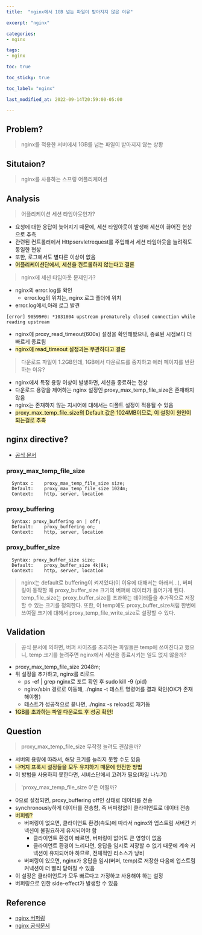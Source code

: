 ```yaml
---
title:  "nginx에서 1GB 넘는 파일이 받아지지 않은 이유"

excerpt: "nginx"

categories:
- nginx

tags:
- nginx

toc: true

toc_sticky: true

toc_label: "nginx"

last_modified_at: 2022-09-14T20:59:00-05:00

---
```


## Problem?

> nginx를 적용한 서버에서 1GB를 넘는 파일이 받아지지 않는 상황


## Situtaion?
> nginx를 사용하는 스프링 어플리케이션

## Analysis

> 어플리케이션 세션 타임아웃인가?

  - 요청에 대한 응답이 늦어지기 때문에, 세션 타임아웃이 발생해 세션이 끊어진 현상으로 추측
  - 관련된 컨트롤러에서 Httpservletrequest를 주입해서 세션 타임아웃을 늘려줘도 동일한 현상
  - 또한, 로그에서도 별다른 이상이 없음
  - <mark style='background-color: #fff5b1'>어플리케이션단에서, 세션을 컨트롤하지 않는다고 결론</mark>

> nginx에 세션 타임아웃 문제인가?

  - nginx의 error.log를 확인
    - error.log의 위치는, nginx 로그 폴더에 위치
  - error.log에서,아래 로그 발견

~~~shell
[error] 90599#0: *1031804 upstream prematurely closed connection while reading upstream
~~~

  - nginx에 proxy_read_timeout(600s) 설정을 확인해봤으나, 종료된 시점보다 더 빠르게 종료됨
  - <mark style='background-color: #fff5b1'>nginx에 read_timeout 설정과는 무관하다고 결론</mark>

> 다운로드 파일이 1.2GB인데, 1GB에서 다운로드를 중지하고 에러 페이지를 반환하는 이유?

  - nginx에서 특정 용량 이상이 발생하면, 세션을 종료하는 현상
  - 다운로드 용량을 제어하는 nginx 설정인 proxy_max_temp_file_size은 존재하지 않음
  - nginx는 존재하지 않는 지시어에 대해서는 디폴트 설정이 적용될 수 있음
  - <mark style='background-color: #fff5b1'>proxy_max_temp_file_size의 Default 값은 1024MB이므로, 이 설정이 원인이 되는걸로 추측</mark>

## nginx directive?
  - [공식 문서](http://nginx.org/en/docs/http/ngx_http_proxy_module.html#proxy_max_temp_file_size)
  
  ### proxy_max_temp_file_size
  ~~~shell
    Syntax :	proxy_max_temp_file_size size;
    Default:	proxy_max_temp_file_size 1024m;
    Context:	http, server, location
  ~~~

  ### proxy_buffering
  ~~~shell  
    Syntax:	proxy_buffering on | off;
    Default:	proxy_buffering on;
    Context:	http, server, location
  ~~~

  ### proxy_buffer_size
  ~~~shell
    Syntax:	proxy_buffer_size size;
    Default:	proxy_buffer_size 4k|8k;
    Context:	http, server, location
  ~~~

  > nginx는 default로 buffering이 켜져있다(이 이유에 대해서는 아래서...), 버퍼링이 동작할 때 proxy_buffer_size 크기의 버퍼에 데이터가 들어가게 된다.
  > temp_file_size는 proxy_buffer_size를 초과하는 데이터들을 추가적으로 저장할 수 있는 크기를 정의한다. 또한, 이 temp에도 proxy_buffer_size처럼
  > 한번에 쓰여질 크기에 대해서 proxy_temp_file_write_size로 설정할 수 있다.

## Validation
  > 공식 문서에 의하면, 버퍼 사이즈를 초과하는 파일들은 temp에 쓰여진다고 했으니, temp 크기를 늘려주면 nginx에서 세션을 
  > 종료시키는 일도 없지 않을까?

  - proxy_max_temp_file_size 2048m;
  - 위 설정을 추가하고, nginx를 리로드
    - ps -ef | grep nginx로 포트 확인 후 sudo kill -9 {pid}
    - nginx/sbin 경로로 이동해, ./nginx -t 테스트 명령어를 결과 확인(OK가 존재해야함)
    - 테스트가 성공적으로 끝나면, ./nginx -s reload로 재기동
  - <mark style='background-color: #fff5b1'>1GB를 초과하는 파일 다운로드 후 성공 확인!</mark>

## Question
  > proxy_max_temp_file_size 무작정 늘려도 괜찮을까?

  - 서버의 용량에 따라서, 해당 크기를 늘리지 못할 수도 있음
  - <mark style='background-color: #fff5b1'>나머지 프록시 설정들을 모두 유지하기 때문에 안전한 방법</mark>
  - 이 방법을 사용하지 못한다면, 서비스단에서 고려가 필요(파일 나누기)

  > 'proxy_max_temp_file_size 0'은 어떨까?

  - 0으로 설정되면, proxy_buffering off인 상태로 데이터를 전송
  - synchronously하게 데이터를 전송함, 즉 버퍼링없이 클라이언트로 데이터 전송
  - <mark style='background-color: #fff5b1'>버퍼링?</mark>
    - 버퍼링이 없으면, 클라이언트 환경(속도)에 따라서 nginx와 업스트림 서버간 커넥션이 불필요하게 유지되어야 함
      - 클라이언트 환경이 빠르면, 버퍼링이 없어도 큰 영향이 없음
      - 클라이언트 환경이 느리다면, 응답을 임시로 저장할 수 없기 때문에 계속 커넥션이 유지되어야 하므로, 전체적인 리소스가 낭비
    - 버퍼링이 있으면, nginx가 응답을 임시(버퍼, temp)로 저장한 다음에 업스트림 커넥션이 더 빨리 닫아질 수 있음 
  - 이 설정은 클라이언트가 모두 빠르다고 가정하고 사용해야 하는 설정
  - 버퍼링으로 인한 side-effect가 발생할 수 있음

## Reference
  - [nginx 버퍼링](https://www.digitalocean.com/community/tutorials/understanding-nginx-http-proxying-load-balancing-buffering-and-caching)
  - [nginx 공식문서](http://nginx.org/en/docs/http/ngx_http_proxy_module.html#proxy_max_temp_file_size)
